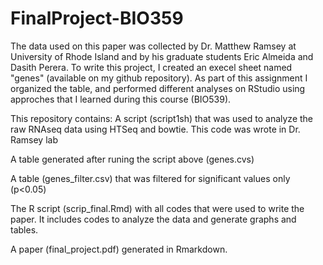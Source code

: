 # FinalProject-BIO359
The data used on this paper was collected by Dr. Matthew Ramsey at University of Rhode Island and by his graduate students Eric Almeida and Dasith Perera. To write this project, I created an execel sheet named "genes" (available on my github repository). As part of this assignment I organized the table, and performed different analyses on RStudio using approches that I learned during this course (BIO539). 

This repository contains:
A script (script1sh) that was used to analyze the raw RNAseq data using HTSeq and bowtie. This code was wrote in Dr. Ramsey lab

A table generated after runing the script above (genes.cvs)

A table (genes_filter.csv) that was filtered for significant values only (p<0.05)

The R script (scrip_final.Rmd) with all codes that were used to write the paper. It includes codes to analyze the data and generate graphs and tables.

A paper (final_project.pdf) generated in Rmarkdown. 

